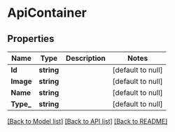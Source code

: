 # ApiContainer

## Properties
Name | Type | Description | Notes
------------ | ------------- | ------------- | -------------
**Id** | **string** |  | [default to null]
**Image** | **string** |  | [default to null]
**Name** | **string** |  | [default to null]
**Type_** | **string** |  | [default to null]

[[Back to Model list]](../README.md#documentation-for-models) [[Back to API list]](../README.md#documentation-for-api-endpoints) [[Back to README]](../README.md)

